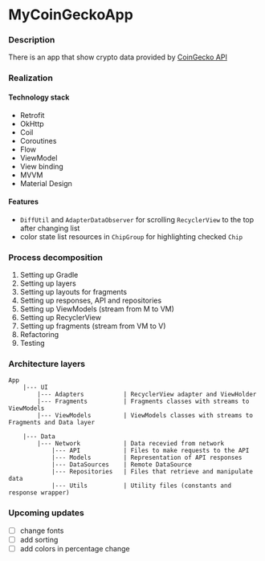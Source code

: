 # MyCoinGeckoApp

### Description

There is an app that show crypto data provided by [CoinGecko API](https://www.coingecko.com/)

### Realization
#### Technology stack

- Retrofit
- OkHttp
- Coil
- Coroutines
- Flow
- ViewModel
- View binding
- MVVM
- Material Design

#### Features

- `DiffUtil` and `AdapterDataObserver` for scrolling `RecyclerView` to the top after changing list
- color state list resources in `ChipGroup` for highlighting checked `Chip`

### Process decomposition

1. Setting up Gradle
2. Setting up layers
3. Setting up layouts for fragments
4. Setting up responses, API and repositories
5. Setting up ViewModels (stream from M to VM)
6. Setting up RecyclerView
7. Setting up fragments (stream from VM to V)
8. Refactoring
9. Testing

### Architecture layers

```
App
    |--- UI
        |--- Adapters           | RecyclerView adapter and ViewHolder
        |--- Fragments          | Fragments classes with streams to ViewModels
        |--- ViewModels         | ViewModels classes with streams to Fragments and Data layer
        
    |--- Data
        |--- Network            | Data recevied from network
            |--- API            | Files to make requests to the API
            |--- Models         | Representation of API responses
            |--- DataSources    | Remote DataSource 
            |--- Repositories   | Files that retrieve and manipulate data 
            |--- Utils          | Utility files (constants and response wrapper)
```

### Upcoming updates

- [ ] change fonts
- [ ] add sorting
- [ ] add colors in percentage change
